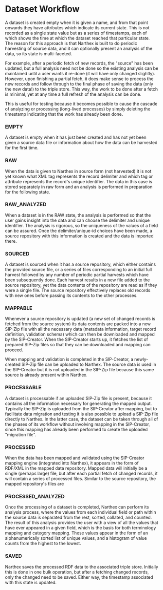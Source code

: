 # Dataset Workflow

A dataset is created empty when it is given a name, and from that point onwards they have attributes which indicate its current state.  This is not recorded as a single state value but as a series of timestamps, each of which shows the time at which the dataset reached that particular state.  The reason for this approach is that Narthex is built to do periodic harvesting of source data, and it can optionally present an analysis of the data, so its state is multi-faceted.  

For example, after a periodic fetch of new records, the "source" has been updated, but a full analysis need not be done so the existing analysis can be maintained until a user wants it re-done (it will have only changed slightly).  However, upon finishing a partial fetch, it does make sense to process the new records and follow through to the final phase of saving the data (only the new data!) to the triple store.  This way, the work to be done after a fetch is minimal, yet at any time a full refresh of the analysis can be done.

This is useful for testing because it becomes possible to cause the cascade of analyzing or processing (long-lived processes) by simply deleting the timestamp indicating that the work has already been done.

### EMPTY

A dataset is empty when it has just been created and has not yet been given a source data file or information about how the data can be harvested for the first time.

### RAW

When the data is given to Narthex in source form (not harvested) it is not yet known what XML tag represents the record delimiter and which tag or attribute represents the record's unique identifier.  The data in this case is stored separately in raw form and an analysis is performed in preparation for the following state.

### RAW_ANALYZED

When a dataset is in the RAW state, the analysis is performed so that the user gains insight into the data and can choose the delimiter and unique identifier.  The analysis is rigorous, so the uniqueness of the values of a field can be assured.  Once the delimiter/unique-id choices have been made, a source repository with this information is created and the data is imported there.

### SOURCED

A dataset is sourced when it has a source repository, which either contains the provided source file, or a series of files corresponding to an initial full harvest followed by any number of periodic partial harvests which have been subsequently done.  Each harvest results in a new file added to the source repository, yet the data contents of the repository are read as if they were a single file.  The source repository effectively replaces old records with new ones before passing its contents to the other processes.

### MAPPABLE

Whenever a source repository is updated (a new set of changed records is fetched from the source system) its data contents are packed into a new SIP-Zip file with all the necessary data (metadata information, target record definition, validation schema) which can then be downloaded and mapped by the SIP-Creator.  When the SIP-Creator starts up, it fetches the list of prepared SIP-Zip files so that they can be downloaded and mapping can proceed.  

When mapping and validation is completed in the SIP-Creator, a newly-created SIP-Zip file can be uploaded to Narthex.  The source data is used in the SIP-Creator but it is not uploaded in the SIP-Zip file because this same source is already present within Narthex.

### PROCESSABLE

A dataset is processable if an uploaded SIP-Zip file is present, because it contains all the information necessary for generating the mapped output.  Typically the SIP-Zip is uploaded from the SIP-Creator after mapping, but to facilitate data migration and testing it is also possible to upload a SIP-Zip file directly to Narthex.  In the latter case, the dataset can be taken through all of the phases of its workflow without involving mapping in the SIP-Creator, since this mapping has already been performed to create the uploaded "migration file".

### PROCESSED

When the data has been mapped and validated using the SIP-Creator mapping engine (integrated into Narthex), it appears in the form of RDF/XML in the mapped data repository.  Mapped data will initially be a single (perhaps large) file, but after each partial fetch of changed records, it will contain a series of processed files.  Similar to the source repository, the mapped repository's files are 

### PROCESSED_ANALYZED

Once the processing of a dataset is completed, Narthex can perform its analysis process, where the values from each individual field or path within the source data is separated from the rest, sorted, collated, and counted.  The result of this analysis provides the user with a view of all the values that have ever appeared in a given field, which is the basis for both terminology mapping and category mapping.  These values appear in the form of an alphanumerically sorted list of unique values, and a histogram of value counts from the highest to the lowest.

### SAVED

Narthex saves the processed RDF data to the associated triple store. Initially this is done in one bulk operation, but after a fetching changed records, only the changed need to be saved.  Either way, the timestamp associated with this state is updated.